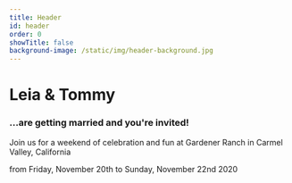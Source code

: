 ```yaml
---
title: Header
id: header
order: 0
showTitle: false
background-image: /static/img/header-background.jpg
---
```


# Leia <span>&</span> Tommy

### ...are getting married and you're invited!

Join us for a weekend of celebration and fun
at Gardener Ranch in Carmel Valley, California

from Friday, November 20th
to Sunday, November 22nd 2020
